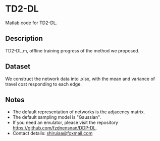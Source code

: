 # TD2-DL
Matlab code for TD2-DL.

## Description
TD2-DL.m, offline training progress of the method we proposed.

## Dataset
We construct the network data into .xlsx, with the mean and variance of travel cost responding to each edge.

## Notes
- The default representation of networks is the adjacency matrix.
- The default sampling model is "Gaussian".
- If you need an emulator, please visit the repository https://github.com/fzdnensnan/DDP-DL.
- Contact details: shiruiaa@foxmail.com
